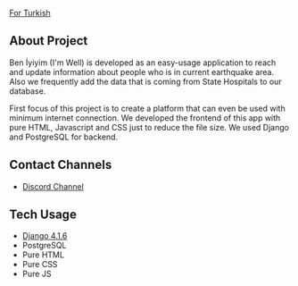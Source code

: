 [For Turkish](README.md)

## About Project
Ben İyiyim (I'm Well) is developed as an easy-usage application to reach and update information about people who is in current earthquake area. Also we frequently add the data that is coming from State Hospitals to our database. 

First focus of this project is to create a platform that can even be used with minimum internet connection. We developed the frontend of this app with pure HTML, Javascript and CSS just to reduce the file size. We used Django and PostgreSQL for backend.

## Contact Channels

- [Discord Channel](https://discord.com/invite/itdepremyardim)


## Tech Usage

- [Django 4.1.6](https://github.com/django/django)
- PostgreSQL
- Pure HTML
- Pure CSS
- Pure JS
